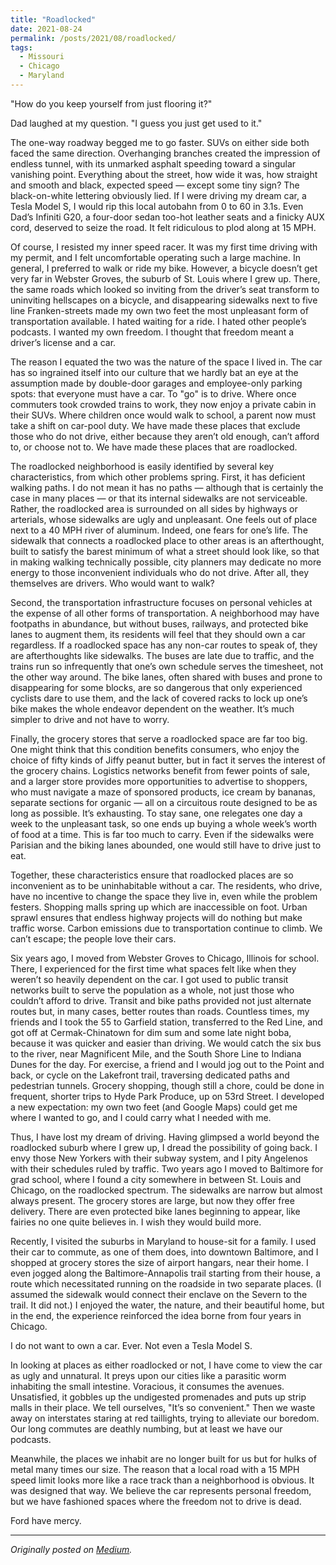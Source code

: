 ```yaml
---
title: "Roadlocked"
date: 2021-08-24
permalink: /posts/2021/08/roadlocked/
tags:
  - Missouri
  - Chicago
  - Maryland
---
```


"How do you keep yourself from just flooring it?"

Dad laughed at my question. "I guess you just get used to it."

The one-way roadway begged me to go faster. SUVs on either side both faced the same direction. Overhanging branches created the impression of endless tunnel, with its unmarked asphalt speeding toward a singular vanishing point. Everything about the street, how wide it was, how straight and smooth and black, expected speed — except some tiny sign? The black-on-white lettering obviously lied. If I were driving my dream car, a Tesla Model S, I would rip this local autobahn from 0 to 60 in 3.1s. Even Dad’s Infiniti G20, a four-door sedan too-hot leather seats and a finicky AUX cord, deserved to seize the road. It felt ridiculous to plod along at 15 MPH.

Of course, I resisted my inner speed racer. It was my first time driving with my permit, and I felt uncomfortable operating such a large machine. In general, I preferred to walk or ride my bike. However, a bicycle doesn’t get very far in Webster Groves, the suburb of St. Louis where I grew up. There, the same roads which looked so inviting from the driver’s seat transform to uninviting hellscapes on a bicycle, and disappearing sidewalks next to five line Franken-streets made my own two feet the most unpleasant form of transportation available. I hated waiting for a ride. I hated other people’s podcasts. I wanted my own freedom. I thought that freedom meant a driver’s license and a car.

The reason I equated the two was the nature of the space I lived in. The car has so ingrained itself into our culture that we hardly bat an eye at the assumption made by double-door garages and employee-only parking spots: that everyone must have a car. To "go" is to drive. Where once commuters took crowded trains to work, they now enjoy a private cabin in their SUVs. Where children once would walk to school, a parent now must take a shift on car-pool duty. We have made these places that exclude those who do not drive, either because they aren’t old enough, can’t afford to, or choose not to. We have made these places that are roadlocked.

The roadlocked neighborhood is easily identified by several key characteristics, from which other problems spring. First, it has deficient walking paths. I do not mean it has no paths — although that is certainly the case in many places — or that its internal sidewalks are not serviceable. Rather, the roadlocked area is surrounded on all sides by highways or arterials, whose sidewalks are ugly and unpleasant. One feels out of place next to a 40 MPH river of aluminum. Indeed, one fears for one’s life. The sidewalk that connects a roadlocked place to other areas is an afterthought, built to satisfy the barest minimum of what a street should look like, so that in making walking technically possible, city planners may dedicate no more energy to those inconvenient individuals who do not drive. After all, they themselves are drivers. Who would want to walk?

Second, the transportation infrastructure focuses on personal vehicles at the expense of all other forms of transportation. A neighborhood may have footpaths in abundance, but without buses, railways, and protected bike lanes to augment them, its residents will feel that they should own a car regardless. If a roadlocked space has any non-car routes to speak of, they are afterthoughts like sidewalks. The buses are late due to traffic, and the trains run so infrequently that one’s own schedule serves the timesheet, not the other way around. The bike lanes, often shared with buses and prone to disappearing for some blocks, are so dangerous that only experienced cyclists dare to use them, and the lack of covered racks to lock up one’s bike makes the whole endeavor dependent on the weather. It’s much simpler to drive and not have to worry.

Finally, the grocery stores that serve a roadlocked space are far too big. One might think that this condition benefits consumers, who enjoy the choice of fifty kinds of Jiffy peanut butter, but in fact it serves the interest of the grocery chains. Logistics networks benefit from fewer points of sale, and a larger store provides more opportunities to advertise to shoppers, who must navigate a maze of sponsored products, ice cream by bananas, separate sections for organic — all on a circuitous route designed to be as long as possible. It’s exhausting. To stay sane, one relegates one day a week to the unpleasant task, so one ends up buying a whole week’s worth of food at a time. This is far too much to carry. Even if the sidewalks were Parisian and the biking lanes abounded, one would still have to drive just to eat.

Together, these characteristics ensure that roadlocked places are so inconvenient as to be uninhabitable without a car. The residents, who drive, have no incentive to change the space they live in, even while the problem festers. Shopping malls spring up which are inaccessible on foot. Urban sprawl ensures that endless highway projects will do nothing but make traffic worse. Carbon emissions due to transportation continue to climb. We can’t escape; the people love their cars.

Six years ago, I moved from Webster Groves to Chicago, Illinois for school. There, I experienced for the first time what spaces felt like when they weren’t so heavily dependent on the car. I got used to public transit networks built to serve the population as a whole, not just those who couldn’t afford to drive. Transit and bike paths provided not just alternate routes but, in many cases, better routes than roads. Countless times, my friends and I took the 55 to Garfield station, transferred to the Red Line, and got off at Cermak-Chinatown for dim sum and some late night boba, because it was quicker and easier than driving. We would catch the six bus to the river, near Magnificent Mile, and the South Shore Line to Indiana Dunes for the day. For exercise, a friend and I would jog out to the Point and back, or cycle on the Lakefront trail, traversing dedicated paths and pedestrian tunnels. Grocery shopping, though still a chore, could be done in frequent, shorter trips to Hyde Park Produce, up on 53rd Street. I developed a new expectation: my own two feet (and Google Maps) could get me where I wanted to go, and I could carry what I needed with me.

Thus, I have lost my dream of driving. Having glimpsed a world beyond the roadlocked suburb where I grew up, I dread the possibility of going back. I envy those New Yorkers with their subway system, and I pity Angelenos with their schedules ruled by traffic. Two years ago I moved to Baltimore for grad school, where I found a city somewhere in between St. Louis and Chicago, on the roadlocked spectrum. The sidewalks are narrow but almost always present. The grocery stores are large, but now they offer free delivery. There are even protected bike lanes beginning to appear, like fairies no one quite believes in. I wish they would build more.

Recently, I visited the suburbs in Maryland to house-sit for a family. I used their car to commute, as one of them does, into downtown Baltimore, and I shopped at grocery stores the size of airport hangars, near their home. I even jogged along the Baltimore-Annapolis trail starting from their house, a route which necessitated running on the roadside in two separate places. (I assumed the sidewalk would connect their enclave on the Severn to the trail. It did not.) I enjoyed the water, the nature, and their beautiful home, but in the end, the experience reinforced the idea borne from four years in Chicago.

I do not want to own a car. Ever. Not even a Tesla Model S.

In looking at places as either roadlocked or not, I have come to view the car as ugly and unnatural. It preys upon our cities like a parasitic worm inhabiting the small intestine. Voracious, it consumes the avenues. Unsatisfied, it gobbles up the undigested promenades and puts up strip malls in their place. We tell ourselves, "It’s so convenient." Then we waste away on interstates staring at red taillights, trying to alleviate our boredom. Our long commutes are deathly numbing, but at least we have our podcasts.

Meanwhile, the places we inhabit are no longer built for us but for hulks of metal many times our size. The reason that a local road with a 15 MPH speed limit looks more like a race track than a neighborhood is obvious. It was designed that way. We believe the car represents personal freedom, but we have fashioned spaces where the freedom not to drive is dead.

Ford have mercy.

---

_Originally posted on [Medium](https://benjamindkilleen.medium.com/roadlocked-bce7c0f7322a)._
